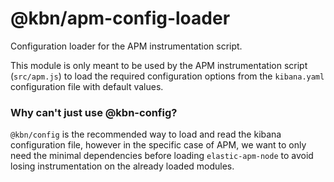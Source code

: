# @kbn/apm-config-loader

Configuration loader for the APM instrumentation script.

This module is only meant to be used by the APM instrumentation script (`src/apm.js`)
to load the required configuration options from the `kibana.yaml` configuration file with
default values.

### Why can't just use @kbn-config?

`@kbn/config` is the recommended way to load and read the kibana configuration file,
however in the specific case of APM, we want to only need the minimal dependencies
before loading `elastic-apm-node` to avoid losing instrumentation on the already loaded modules.